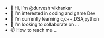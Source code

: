 - 👋 Hi, I’m @durvesh vikhankar
- 👀 I’m interested in coding and game Dev
- 🌱 I’m currently learning c,c++,DSA,python
- 💞️ I’m looking to collaborate on ...
- 📫 How to reach me ...

<!---
durveshvikhankar/durveshvikhankar is a ✨ special ✨ repository because its `README.md` (this file) appears on your GitHub profile.
You can click the Preview link to take a look at your changes.
--->
